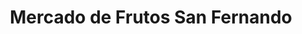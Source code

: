 ---
title: "Mercado de Frutos San Fernando"
url: /san-fernando/mercado-de-frutos-san-fernando/
shop: Gemüse & Obst
---